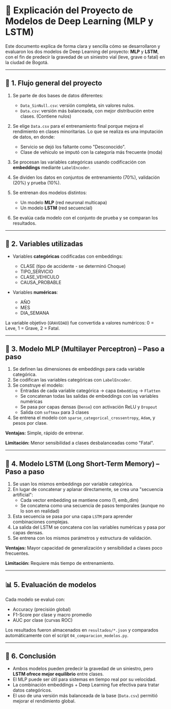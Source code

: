 # 🧐 Explicación del Proyecto de Modelos de Deep Learning (MLP y LSTM)

Este documento explica de forma clara y sencilla cómo se desarrollaron y evaluaron los dos modelos de Deep Learning del proyecto: **MLP** y **LSTM**, con el fin de predecir la gravedad de un siniestro vial (leve, grave o fatal) en la ciudad de Bogotá.

---

## 🔄 1. Flujo general del proyecto

1. Se parte de dos bases de datos diferentes:
   - `Data_SinNull.csv`: versión completa, sin valores nulos.
   - `Data.csv`: versión más balanceada, con mejor distribución entre clases. (Contiene nulos)

2. Se elige `Data.csv` para el entrenamiento final porque mejora el rendimiento en clases minoritarias. Lo que se realiza es una imputación de datos, en donde: 
    - Servicio se dejó los faltante como "Desconocido".
    - Clase de vehiculo se imputó con la categoría más frecuente (moda)
3. Se procesan las variables categóricas usando codificación con **embeddings** mediante `LabelEncoder`.
4. Se dividen los datos en conjuntos de entrenamiento (70%), validación (20%) y prueba (10%).
5. Se entrenan dos modelos distintos:
   - Un modelo **MLP** (red neuronal multicapa)
   - Un modelo **LSTM** (red secuencial)
6. Se evalúa cada modelo con el conjunto de prueba y se comparan los resultados.

---

## 🔢 2. Variables utilizadas

- Variables **categóricas** codificadas con embeddings:
  - CLASE (tipo de accidente - se determinó Choque)
  - TIPO_SERVICIO
  - CLASE_VEHICULO
  - CAUSA_PROBABLE

- Variables **numéricas**:
  - AÑO
  - MES
  - DIA_SEMANA

La variable objetivo (`GRAVEDAD`) fue convertida a valores numéricos: 0 = Leve, 1 = Grave, 2 = Fatal.

---

## 🔧 3. Modelo MLP (Multilayer Perceptron) – Paso a paso

1. Se definen las dimensiones de embeddings para cada variable categórica.
2. Se codifican las variables categóricas con `LabelEncoder`.
3. Se construye el modelo:
   - Entradas de cada variable categórica → capa `Embedding` → `Flatten`
   - Se concatenan todas las salidas de embeddings con las variables numéricas
   - Se pasa por capas densas (`Dense`) con activación ReLU y `Dropout`
   - Salida con `softmax` para 3 clases
4. Se entrena el modelo con `sparse_categorical_crossentropy`, `Adam`, y pesos por clase.

**Ventajas:** Simple, rápido de entrenar.

**Limitación:** Menor sensibilidad a clases desbalanceadas como "Fatal".

---

## 🔧 4. Modelo LSTM (Long Short-Term Memory) – Paso a paso

1. Se usan los mismos embeddings por variable categórica.
2. En lugar de concatenar y aplanar directamente, se crea una "secuencia artificial":
   - Cada vector embedding se mantiene como (1, emb_dim)
   - Se concatena como una secuencia de pasos temporales (aunque no lo son en realidad)
3. Esta secuencia se pasa por una capa `LSTM` para aprender combinaciones complejas.
4. La salida del LSTM se concatena con las variables numéricas y pasa por capas densas.
5. Se entrena con los mismos parámetros y estructura de validación.

**Ventajas:** Mayor capacidad de generalización y sensibilidad a clases poco frecuentes.

**Limitación:** Requiere más tiempo de entrenamiento.

---

## 📊 5. Evaluación de modelos

Cada modelo se evaluó con:
- Accuracy (precisión global)
- F1-Score por clase y macro promedio
- AUC por clase (curvas ROC)

Los resultados fueron almacenados en `resultados/*.json` y comparados automáticamente con el script `04_comparacion_modelos.py`.

---

## 📅 6. Conclusión

- Ambos modelos pueden predecir la gravedad de un siniestro, pero **LSTM ofrece mejor equilibrio** entre clases.
- El MLP puede ser útil para sistemas en tiempo real por su velocidad.
- La combinación embeddings + Deep Learning fue efectiva para tratar datos categóricos.
- El uso de una versión más balanceada de la base (`Data.csv`) permitió mejorar el rendimiento global.



